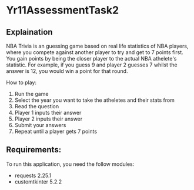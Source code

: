 # Yr11AssessmentTask2

## Explaination
NBA Trivia is an guessing game based on real life statistics of NBA players, where you compete against another player to try and get to 7 points first. You gain points by being the closer player to the actual NBA athelete's statistic. For example, if you guess 9 and player 2 guesses 7 whilst the answer is 12, you would win a point for that round. 

How to play:
1. Run the game
2. Select the year you want to take the atheletes and their stats from
3. Read the question
4. Player 1 inputs their answer
5. Player 2 inputs their answer
6. Submit your answers
7. Repeat until a player gets 7 points

## Requirements:
To run this application, you need the follow modules:
- requests 2.25.1
- customtkinter 5.2.2
